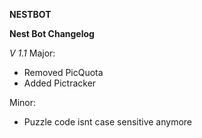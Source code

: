 **NESTBOT**


**Nest Bot Changelog**

*V 1.1*
Major:
- Removed PicQuota 
- Added Pictracker

Minor:
- Puzzle code isnt case sensitive anymore